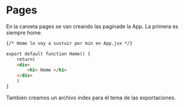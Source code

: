 # Pages

En la caroeta pages se van creando las paginade la App.
La primera es siempre home.

```html
{/* Home lo voy a sustuir por min en App.jsx */}

export default function Home() {
    return(
    <div>
        <h1> Home </h1>
    </div>
    )
}
```

Tambien creamos un archivo index para el tema de las exportaciones.